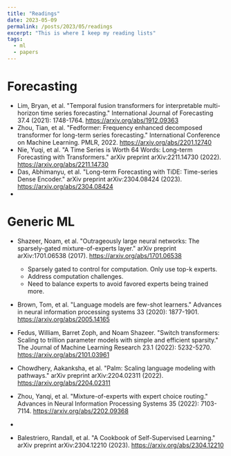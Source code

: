 ```yaml
---
title: "Readings"
date: 2023-05-09
permalink: /posts/2023/05/readings
excerpt: "This is where I keep my reading lists"
tags:
  - ml
  - papers
---
```


# Forecasting
* Lim, Bryan, et al. "Temporal fusion transformers for interpretable multi-horizon time series forecasting." International Journal of Forecasting 37.4 (2021): 1748-1764. <https://arxiv.org/abs/1912.09363>
* Zhou, Tian, et al. "Fedformer: Frequency enhanced decomposed transformer for long-term series forecasting." International Conference on Machine Learning. PMLR, 2022. <https://arxiv.org/abs/2201.12740>
* Nie, Yuqi, et al. "A Time Series is Worth 64 Words: Long-term Forecasting with Transformers." arXiv preprint arXiv:2211.14730 (2022). <https://arxiv.org/abs/2211.14730>
* Das, Abhimanyu, et al. "Long-term Forecasting with TiDE: Time-series Dense Encoder." arXiv preprint arXiv:2304.08424 (2023). <https://arxiv.org/abs/2304.08424>
*

# Generic ML
* Shazeer, Noam, et al. "Outrageously large neural networks: The sparsely-gated mixture-of-experts layer." arXiv preprint arXiv:1701.06538 (2017). <https://arxiv.org/abs/1701.06538>
  * Sparsely gated to control for computation. Only use top-k experts.
  * Address computation challenges.
  * Need to balance experts to avoid favored experts being trained more.
* Brown, Tom, et al. "Language models are few-shot learners." Advances in neural information processing systems 33 (2020): 1877-1901. <https://arxiv.org/abs/2005.14165>
* Fedus, William, Barret Zoph, and Noam Shazeer. "Switch transformers: Scaling to trillion parameter models with simple and efficient sparsity." The Journal of Machine Learning Research 23.1 (2022): 5232-5270. <https://arxiv.org/abs/2101.03961>
* Chowdhery, Aakanksha, et al. "Palm: Scaling language modeling with pathways." arXiv preprint arXiv:2204.02311 (2022). <https://arxiv.org/abs/2204.02311>
* Zhou, Yanqi, et al. "Mixture-of-experts with expert choice routing." Advances in Neural Information Processing Systems 35 (2022): 7103-7114. <https://arxiv.org/abs/2202.09368>
* 

* Balestriero, Randall, et al. "A Cookbook of Self-Supervised Learning." arXiv preprint arXiv:2304.12210 (2023). <https://arxiv.org/abs/2304.12210>

